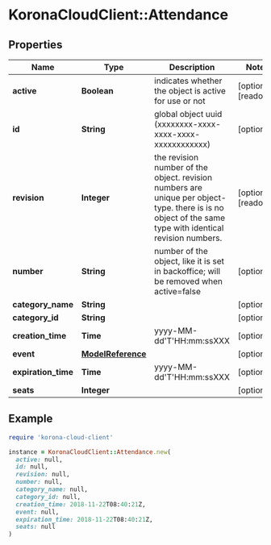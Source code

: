 # KoronaCloudClient::Attendance

## Properties

| Name | Type | Description | Notes |
| ---- | ---- | ----------- | ----- |
| **active** | **Boolean** | indicates whether the object is active for use or not | [optional][readonly] |
| **id** | **String** | global object uuid (xxxxxxxx-xxxx-xxxx-xxxx-xxxxxxxxxxxx) | [optional] |
| **revision** | **Integer** | the revision number of the object. revision numbers are unique per object-type. there is is no object of the same type with identical revision numbers. | [optional][readonly] |
| **number** | **String** | number of the object, like it is set in backoffice; will be removed when active&#x3D;false | [optional] |
| **category_name** | **String** |  | [optional] |
| **category_id** | **String** |  | [optional] |
| **creation_time** | **Time** | yyyy-MM-dd&#39;T&#39;HH:mm:ssXXX | [optional] |
| **event** | [**ModelReference**](ModelReference.md) |  | [optional] |
| **expiration_time** | **Time** | yyyy-MM-dd&#39;T&#39;HH:mm:ssXXX | [optional] |
| **seats** | **Integer** |  | [optional] |

## Example

```ruby
require 'korona-cloud-client'

instance = KoronaCloudClient::Attendance.new(
  active: null,
  id: null,
  revision: null,
  number: null,
  category_name: null,
  category_id: null,
  creation_time: 2018-11-22T08:40:21Z,
  event: null,
  expiration_time: 2018-11-22T08:40:21Z,
  seats: null
)
```

